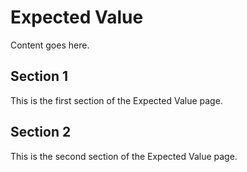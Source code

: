 # Expected Value

Content goes here.

## Section 1

This is the first section of the Expected Value page.

## Section 2

This is the second section of the Expected Value page.

